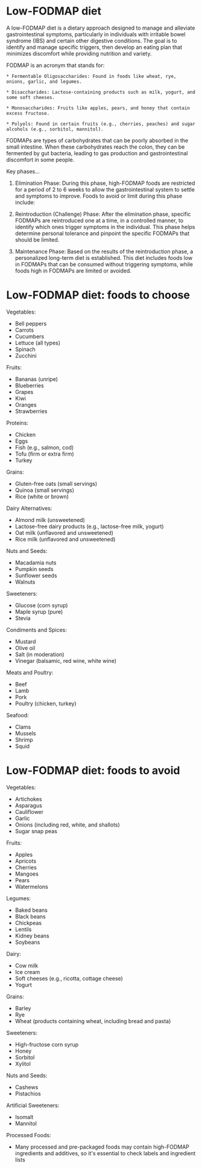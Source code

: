 # Low-FODMAP diet

A low-FODMAP diet is a dietary approach designed to manage and alleviate gastrointestinal symptoms, particularly in individuals with irritable bowel syndrome (IBS) and certain other digestive conditions. The goal is to identify and manage specific triggers, then  develop an eating plan that minimizes discomfort while providing nutrition and variety.

FODMAP is an acronym that stands for:

    * Fermentable Oligosaccharides: Found in foods like wheat, rye, onions, garlic, and legumes.

    * Disaccharides: Lactose-containing products such as milk, yogurt, and some soft cheeses.

    * Monosaccharides: Fruits like apples, pears, and honey that contain excess fructose.

    * Polyols: Found in certain fruits (e.g., cherries, peaches) and sugar alcohols (e.g., sorbitol, mannitol).

FODMAPs are types of carbohydrates that can be poorly absorbed in the small intestine. When these carbohydrates reach the colon, they can be fermented by gut bacteria, leading to gas production and gastrointestinal discomfort in some people.

Key phases…

1. Elimination Phase: During this phase, high-FODMAP foods are restricted for a period of 2 to 6 weeks to allow the gastrointestinal system to settle and symptoms to improve. Foods to avoid or limit during this phase include:

2. Reintroduction (Challenge) Phase: After the elimination phase, specific FODMAPs are reintroduced one at a time, in a controlled manner, to identify which ones trigger symptoms in the individual. This phase helps determine personal tolerance and pinpoint the specific FODMAPs that should be limited.

3. Maintenance Phase: Based on the results of the reintroduction phase, a personalized long-term diet is established. This diet includes foods low in FODMAPs that can be consumed without triggering symptoms, while foods high in FODMAPs are limited or avoided.

# Low-FODMAP diet: foods to choose

Vegetables:

* Bell peppers
* Carrots
* Cucumbers
* Lettuce (all types)
* Spinach
* Zucchini

Fruits:

* Bananas (unripe)
* Blueberries
* Grapes
* Kiwi
* Oranges
* Strawberries

Proteins:

* Chicken
* Eggs
* Fish (e.g., salmon, cod)
* Tofu (firm or extra firm)
* Turkey

Grains:

* Gluten-free oats (small servings)
* Quinoa (small servings)
* Rice (white or brown)

Dairy Alternatives:

* Almond milk (unsweetened)
* Lactose-free dairy products (e.g., lactose-free milk, yogurt)
* Oat milk (unflavored and unsweetened)
* Rice milk (unflavored and unsweetened)

Nuts and Seeds:

* Macadamia nuts
* Pumpkin seeds
* Sunflower seeds
* Walnuts

Sweeteners:

* Glucose (corn syrup)
* Maple syrup (pure)
* Stevia

Condiments and Spices:

* Mustard
* Olive oil
* Salt (in moderation)
* Vinegar (balsamic, red wine, white wine)

Meats and Poultry:

* Beef
* Lamb
* Pork
* Poultry (chicken, turkey)

Seafood:

* Clams
* Mussels
* Shrimp
* Squid

# Low-FODMAP diet: foods to avoid

Vegetables:

* Artichokes
* Asparagus
* Cauliflower
* Garlic
* Onions (including red, white, and shallots)
* Sugar snap peas

Fruits:

* Apples
* Apricots
* Cherries
* Mangoes
* Pears
* Watermelons

Legumes:

* Baked beans
* Black beans
* Chickpeas
* Lentils
* Kidney beans
* Soybeans

Dairy:

* Cow milk
* Ice cream
* Soft cheeses (e.g., ricotta, cottage cheese)
* Yogurt

Grains:

* Barley
* Rye
* Wheat (products containing wheat, including bread and pasta)

Sweeteners:

* High-fructose corn syrup
* Honey
* Sorbitol
* Xylitol

Nuts and Seeds:

* Cashews
* Pistachios

Artificial Sweeteners:

* Isomalt
* Mannitol

Processed Foods:

* Many processed and pre-packaged foods may contain high-FODMAP ingredients and additives, so it's essential to check labels and ingredient lists
